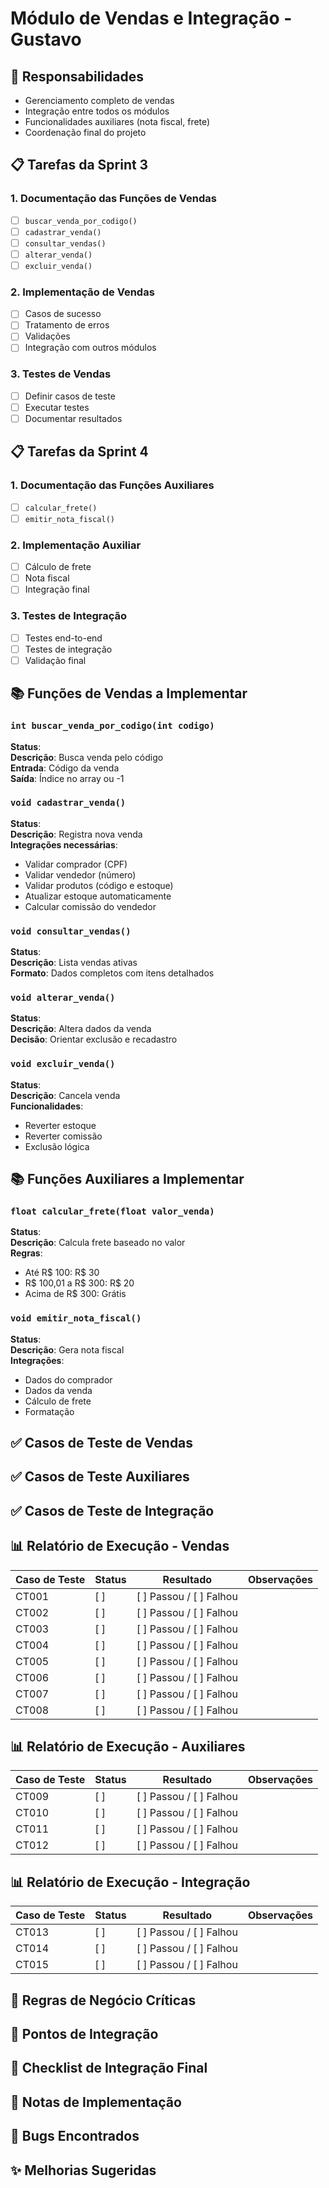 # Módulo de Vendas e Integração - Gustavo

## 🎯 Responsabilidades
- Gerenciamento completo de vendas
- Integração entre todos os módulos
- Funcionalidades auxiliares (nota fiscal, frete)
- Coordenação final do projeto

## 📋 Tarefas da Sprint 3

### 1. Documentação das Funções de Vendas
- [ ] `buscar_venda_por_codigo()`
- [ ] `cadastrar_venda()`
- [ ] `consultar_vendas()`
- [ ] `alterar_venda()`
- [ ] `excluir_venda()`

### 2. Implementação de Vendas
- [ ] Casos de sucesso
- [ ] Tratamento de erros
- [ ] Validações
- [ ] Integração com outros módulos

### 3. Testes de Vendas
- [ ] Definir casos de teste
- [ ] Executar testes
- [ ] Documentar resultados

## 📋 Tarefas da Sprint 4

### 1. Documentação das Funções Auxiliares
- [ ] `calcular_frete()`
- [ ] `emitir_nota_fiscal()`

### 2. Implementação Auxiliar
- [ ] Cálculo de frete
- [ ] Nota fiscal
- [ ] Integração final

### 3. Testes de Integração
- [ ] Testes end-to-end
- [ ] Testes de integração
- [ ] Validação final

## 📚 Funções de Vendas a Implementar

### `int buscar_venda_por_codigo(int codigo)`
**Status**:   
**Descrição**: Busca venda pelo código  
**Entrada**: Código da venda  
**Saída**: Índice no array ou -1  

### `void cadastrar_venda()`
**Status**:   
**Descrição**: Registra nova venda  
**Integrações necessárias**:
- Validar comprador (CPF)
- Validar vendedor (número)
- Validar produtos (código e estoque)
- Atualizar estoque automaticamente
- Calcular comissão do vendedor

### `void consultar_vendas()`
**Status**:   
**Descrição**: Lista vendas ativas  
**Formato**: Dados completos com itens detalhados

### `void alterar_venda()`
**Status**:   
**Descrição**: Altera dados da venda  
**Decisão**: Orientar exclusão e recadastro

### `void excluir_venda()`
**Status**:   
**Descrição**: Cancela venda  
**Funcionalidades**:
- Reverter estoque
- Reverter comissão
- Exclusão lógica

## 📚 Funções Auxiliares a Implementar

### `float calcular_frete(float valor_venda)`
**Status**:   
**Descrição**: Calcula frete baseado no valor  
**Regras**:
- Até R$ 100: R$ 30
- R$ 100,01 a R$ 300: R$ 20
- Acima de R$ 300: Grátis

### `void emitir_nota_fiscal()`
**Status**:   
**Descrição**: Gera nota fiscal  
**Integrações**:
- Dados do comprador
- Dados da venda
- Cálculo de frete
- Formatação

## ✅ Casos de Teste de Vendas


## ✅ Casos de Teste Auxiliares


## ✅ Casos de Teste de Integração

## 📊 Relatório de Execução - Vendas
<!-- A ser preenchido durante a execução dos testes -->

| Caso de Teste | Status | Resultado | Observações |
|---------------|--------|-----------|-------------|
| CT001 | [ ] | [ ] Passou / [ ] Falhou | |
| CT002 | [ ] | [ ] Passou / [ ] Falhou | |
| CT003 | [ ] | [ ] Passou / [ ] Falhou | |
| CT004 | [ ] | [ ] Passou / [ ] Falhou | |
| CT005 | [ ] | [ ] Passou / [ ] Falhou | |
| CT006 | [ ] | [ ] Passou / [ ] Falhou | |
| CT007 | [ ] | [ ] Passou / [ ] Falhou | |
| CT008 | [ ] | [ ] Passou / [ ] Falhou | |

## 📊 Relatório de Execução - Auxiliares
<!-- A ser preenchido durante a execução dos testes -->

| Caso de Teste | Status | Resultado | Observações |
|---------------|--------|-----------|-------------|
| CT009 | [ ] | [ ] Passou / [ ] Falhou | |
| CT010 | [ ] | [ ] Passou / [ ] Falhou | |
| CT011 | [ ] | [ ] Passou / [ ] Falhou | |
| CT012 | [ ] | [ ] Passou / [ ] Falhou | |

## 📊 Relatório de Execução - Integração
<!-- A ser preenchido durante a execução dos testes -->

| Caso de Teste | Status | Resultado | Observações |
|---------------|--------|-----------|-------------|
| CT013 | [ ] | [ ] Passou / [ ] Falhou | |
| CT014 | [ ] | [ ] Passou / [ ] Falhou | |
| CT015 | [ ] | [ ] Passou / [ ] Falhou | |

## 📝 Regras de Negócio Críticas

## 🔄 Pontos de Integração

## 📝 Checklist de Integração Final

## 📝 Notas de Implementação
<!-- Adicionar observações durante o desenvolvimento -->

## 🐛 Bugs Encontrados
<!-- Documentar problemas encontrados -->

## ✨ Melhorias Sugeridas
<!-- Sugestões para versões futuras -->
